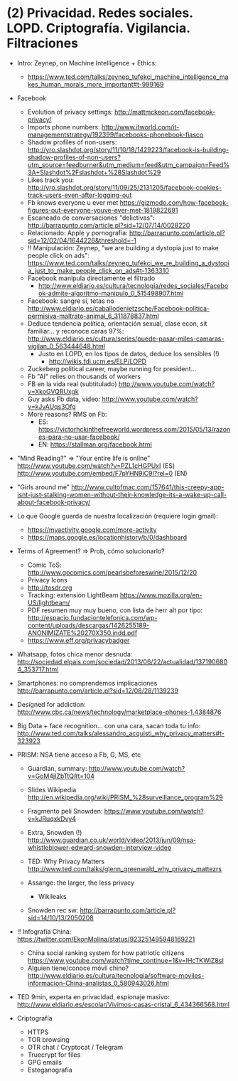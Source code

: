 # (2) Privacidad. Redes sociales. LOPD. Criptografía. Vigilancia. Filtraciones<a id="sec-1" name="sec-1"></a>

-   Intro: Zeynep, on Machine Intelligence + Ethics:
    -   <https://www.ted.com/talks/zeynep_tufekci_machine_intelligence_makes_human_morals_more_important#t-999169>

-   Facebook
    -   Evolution of privacy settings:
        <http://mattmckeon.com/facebook-privacy/>
    -   Imports phone numbers:  <http://www.itworld.com/it-managementstrategy/192399/facebooks-phonebook-fiasco>
    -   Shadow profiles of non-users: <http://yro.slashdot.org/story/11/10/18/1429223/facebook-is-building-shadow-profiles-of-non-users?utm_source=feedburner&utm_medium=feed&utm_campaign=Feed%3A+Slashdot%2Fslashdot+%28Slashdot%29>
    -   Likes track you: <http://yro.slashdot.org/story/11/09/25/2131205/facebook-cookies-track-users-even-after-logging-out>
    -   Fb knows everyone u ever met <https://gizmodo.com/how-facebook-figures-out-everyone-youve-ever-met-1819822691>
    -   Escaneado de conversaciones "delictivas": <http://barrapunto.com/article.pl?sid=12/07/14/0028220>
    -   Relacionado: Apple y pornografía: <http://barrapunto.com/article.pl?sid=12/02/04/1644226&threshold=-1>
    -   !! Manipulación: Zeynep, "we are building a dystopia just to make people click on ads": <https://www.ted.com/talks/zeynep_tufekci_we_re_building_a_dystopia_just_to_make_people_click_on_ads#t-1363310>
    -   Facebook manipula directamente el filtrado
        -   <http://www.eldiario.es/cultura/tecnologia/redes_sociales/Facebook-admite-algoritmo-manipulo_0_515498907.html>
    -   Facebook: sangre sí, tetas no <http://www.eldiario.es/caballodenietzsche/Facebook-politica-permisiva-maltrato-animal_6_311878837.html>
    -   Deduce tendencia política, orientación sexual, clase econ, sit familiar&#x2026; y reconoce caras 97%: <http://www.eldiario.es/cultura/series/puede-pasar-miles-camaras-vigilan_0_563444648.html>
        -   Justo en LOPD, en los tipos de datos, deduce los sensibles (!)
            -   <http://wikis.fdi.ucm.es/ELP/LOPD>
    -   Zuckeberg political career, maybe running for president&#x2026;
    -   Fb "AI" relies on thousands of workers
    -   FB en la vida real (subtitulado) <http://www.youtube.com/watch?v=XkoGVQRUxgk>
    -   Guy asks Fb data, video: <http://www.youtube.com/watch?v=kJvAUqs3Ofg>
    -   More reasons? RMS on Fb:
        -   ES: <https://victorhckinthefreeworld.wordpress.com/2015/05/13/razones-para-no-usar-facebook/>
        -   EN: <https://stallman.org/facebook.html>

-   "Mind Reading?" => "Your entire life is online"
    <http://www.youtube.com/watch?v=PZL1cHGPUxI> (ES)
    <http://www.youtube.com/embed/F7pYHN9iC9I?rel=0> (EN)

-   "Girls around me"   <http://www.cultofmac.com/157641/this-creepy-app-isnt-just-stalking-women-without-their-knowledge-its-a-wake-up-call-about-facebook-privacy/>

-   Lo que Google guarda de nuestra localización (requiere login gmail):
    -   <https://myactivity.google.com/more-activity>
    -   <https://maps.google.es/locationhistory/b/0/dashboard>

-   Terms of Agreement? => Prob, cómo solucionarlo?
    -   Comic ToS: <http://www.gocomics.com/pearlsbeforeswine/2015/12/20>
    -   Privacy Icons
    -   <http://tosdr.org>
    -   Tracking: extensión LightBeam <https://www.mozilla.org/en-US/lightbeam/>
    -   PDF resumen muy muy bueno, con lista de herr alt por tipo: <http://espacio.fundaciontelefonica.com/wp-content/uploads/descargas/1426255189-ANONIMIZATE%20270X350.indd.pdf>
    -   <https://www.eff.org/privacybadger>

-   Whatsapp, fotos chica menor desnuda:
    <http://sociedad.elpais.com/sociedad/2013/06/22/actualidad/1371906804_353717.html>

-   Smartphones: no comprendemos implicaciones
<http://barrapunto.com/article.pl?sid=12/08/28/1139239>

-   Designed for addiction: <http://www.cbc.ca/news/technology/marketplace-phones-1.4384876>

-   Big Data + face recognition&#x2026; con una cara, sacan toda tu info: <http://www.ted.com/talks/alessandro_acquisti_why_privacy_matters#t-323923>

-   PRISM: NSA tiene acceso a Fb, G, MS, etc
    -   Guardian, summary: <http://www.youtube.com/watch?v=GoM4jIZbTtQ#t=104>
    -   Slides Wikipedia <http://en.wikipedia.org/wiki/PRISM_%28surveillance_program%29>
    -   Fragmento peli Snowden: <https://www.youtube.com/watch?v=kJRuqxkDvy4>
    -   Extra, Snowden (!) <http://www.guardian.co.uk/world/video/2013/jun/09/nsa-whistleblower-edward-snowden-interview-video>
    
    -   TED: Why Privacy Matters <http://www.ted.com/talks/glenn_greenwald_why_privacy_mattezrs>
    -   Assange: the larger, the less privacy
        -   Wikileaks
    
    -   Snowden rec sw: <http://barrapunto.com/article.pl?sid=14/10/13/2050208>

-   !! Infografía China: <https://twitter.com/EkonMolina/status/923251495948169221>
    -   China social ranking system for how patriotic citizens <https://www.youtube.com/watch?time_continue=1&v=lHcTKWiZ8sI>
    -   Alguien tiene/conoce móvil chino? <http://www.eldiario.es/cultura/tecnologia/software-moviles-informacion-China-analistas_0_580943026.html>

-   TED 9min, experta en privacidad, espionaje masivo: <http://www.eldiario.es/escolar/Vivimos-casas-cristal_6_434366568.html>

-   Criptografía
    -   HTTPS
    -   TOR browsing
    -   OTR chat / Cryptocat / Telegram
    -   Truecrypt for files
    -   GPG emails
    -   Esteganografía